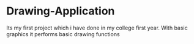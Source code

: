 # Drawing-Application
Its my first project which i have done in my college first year. With basic graphics it performs basic drawing functions
